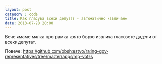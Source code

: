 ```yaml
---
layout: post
category : code
title: Как гласува всеки депутат - автоматично извличане
date: 2013-07-28 20:00
---
```


Вече имаме малка програмка която бързо извлича гласовете дадени от всеки депутат.

Повече: https://github.com/obshtestvo/rating-gov-representatives/tree/master/apps/mp-votes